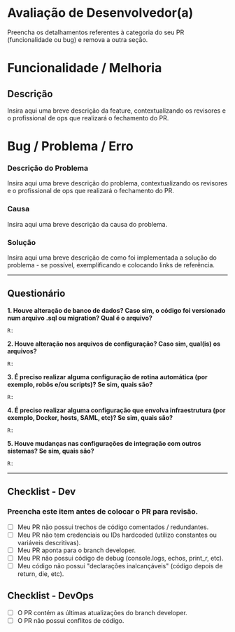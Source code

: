 # Avaliação de Desenvolvedor(a)
Preencha os detalhamentos referentes à categoria do seu PR (funcionalidade ou bug) e remova a outra seção.

# Funcionalidade / Melhoria
## Descrição

Insira aqui uma breve descrição da feature, contextualizando os revisores e o profissional de ops que realizará o fechamento do PR.

# Bug / Problema / Erro
### Descrição do Problema

Insira aqui uma breve descrição do problema, contextualizando os revisores e o profissional de ops que realizará o fechamento do PR.

### Causa

Insira aqui uma breve descrição da causa do problema.

### Solução

Insira aqui uma breve descrição de como foi implementada a solução do problema - se possível, exemplificando e colocando links de referência.

---

## Questionário

**1. Houve alteração de banco de dados? Caso sim, o código foi versionado num arquivo .sql ou migration? Qual é o arquivo?**

    R:

**2. Houve alteração nos arquivos de configuração? Caso sim, qual(is) os arquivos?**

    R:

**3. É preciso realizar alguma configuração de rotina automática (por exemplo, robôs e/ou scripts)? Se sim, quais são?**

    R:

**4. É preciso realizar alguma configuração que envolva infraestrutura (por exemplo, Docker, hosts, SAML, etc)? Se sim, quais são?**

    R:

**5. Houve mudanças nas configurações de integração com outros sistemas? Se sim, quais são?**

    R:

---

## Checklist - Dev
### Preencha este item antes de colocar o PR para revisão.

- [ ] Meu PR não possui trechos de código comentados / redundantes.
- [ ] Meu PR não tem credenciais ou IDs hardcoded (utilizo constantes ou variáveis descritivas).
- [ ] Meu PR aponta para o branch developer.
- [ ] Meu PR não possui código de debug (console.logs, echos, print_r, etc).
- [ ] Meu código não possui "declarações inalcançáveis" (código depois de return, die, etc).

## Checklist - DevOps
- [ ] O PR contém as últimas atualizações do branch developer.
- [ ] O PR não possui conflitos de código.
